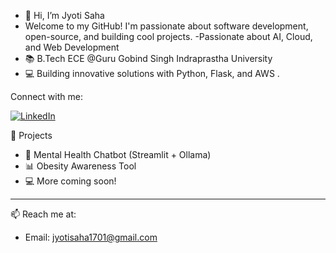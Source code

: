 - 👋 Hi, I’m Jyoti Saha
- Welcome to my GitHub! I'm passionate about software development, open-source, and building cool projects.
-Passionate about AI, Cloud, and Web Development
- 📚 B.Tech ECE @Guru Gobind Singh Indraprastha University
- 💻 Building innovative solutions with Python, Flask, and AWS .

Connect with me:

[![LinkedIn](https://img.shields.io/badge/LinkedIn-blue?style=for-the-badge&logo=linkedin&logoColor=white)](https://www.linkedin.com/in/jyoti-saha-7b75771b6)

🚀 Projects
- 🔧 Mental Health Chatbot (Streamlit + Ollama)
- 📊 Obesity Awareness Tool
- 💻 More coming soon!

---

 📫 Reach me at:
- Email: jyotisaha1701@gmail.com
